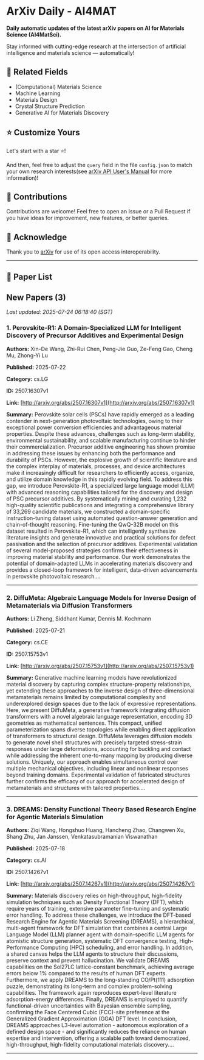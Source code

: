 # ArXiv Daily - AI4MAT

**Daily automatic updates of the latest arXiv papers on AI for Materials Science (AI4MatSci).** 

Stay informed with cutting-edge research at the intersection of artificial intelligence and materials science — automatically!

## :bookmark: Related Fields

- (Computational) Materials Science
- Machine Learning
- Materials Design
- Crystal Structure Prediction
- Generative AI for Materials Discovery

## :star: Customize Yours

Let's start with a star :star:!

And then, feel free to adjust the `query` field in the file `config.json` to match your own research interests(see [arXiv API User's Manual](https://info.arxiv.org/help/api/user-manual.html#51-details-of-query-construction) for more information)!

## :handshake: Contributions

Contributions are welcome!
 Feel free to open an Issue or a Pull Request if you have ideas for improvement, new features, or better queries.

## :blue_heart: ​Acknowledge

Thank you to [arXiv](https://arxiv.org/) for use of its open access interoperability.

---

## :scroll: Paper List


<!-- ARXIV_PAPERS_START -->

## New Papers (3)

*Last updated: 2025-07-24 06:18:40 (SGT)*

### 1. Perovskite-R1: A Domain-Specialized LLM for Intelligent Discovery of Precursor Additives and Experimental Design

**Authors:** Xin-De Wang, Zhi-Rui Chen, Peng-Jie Guo, Ze-Feng Gao, Cheng Mu, Zhong-Yi Lu

**Published:** 2025-07-22

**Category:** cs.LG

**ID:** 2507.16307v1

**Link:** [http://arxiv.org/abs/2507.16307v1](http://arxiv.org/abs/2507.16307v1)

**Summary:** Perovskite solar cells (PSCs) have rapidly emerged as a leading contender in
next-generation photovoltaic technologies, owing to their exceptional power
conversion efficiencies and advantageous material properties. Despite these
advances, challenges such as long-term stability, environmental sustainability,
and scalable manufacturing continue to hinder their commercialization.
Precursor additive engineering has shown promise in addressing these issues by
enhancing both the performance and durability of PSCs. However, the explosive
growth of scientific literature and the complex interplay of materials,
processes, and device architectures make it increasingly difficult for
researchers to efficiently access, organize, and utilize domain knowledge in
this rapidly evolving field. To address this gap, we introduce Perovskite-R1, a
specialized large language model (LLM) with advanced reasoning capabilities
tailored for the discovery and design of PSC precursor additives. By
systematically mining and curating 1,232 high-quality scientific publications
and integrating a comprehensive library of 33,269 candidate materials, we
constructed a domain-specific instruction-tuning dataset using automated
question-answer generation and chain-of-thought reasoning. Fine-tuning the
QwQ-32B model on this dataset resulted in Perovskite-R1, which can
intelligently synthesize literature insights and generate innovative and
practical solutions for defect passivation and the selection of precursor
additives. Experimental validation of several model-proposed strategies
confirms their effectiveness in improving material stability and performance.
Our work demonstrates the potential of domain-adapted LLMs in accelerating
materials discovery and provides a closed-loop framework for intelligent,
data-driven advancements in perovskite photovoltaic research....

---

### 2. DiffuMeta: Algebraic Language Models for Inverse Design of Metamaterials via Diffusion Transformers

**Authors:** Li Zheng, Siddhant Kumar, Dennis M. Kochmann

**Published:** 2025-07-21

**Category:** cs.CE

**ID:** 2507.15753v1

**Link:** [http://arxiv.org/abs/2507.15753v1](http://arxiv.org/abs/2507.15753v1)

**Summary:** Generative machine learning models have revolutionized material discovery by
capturing complex structure-property relationships, yet extending these
approaches to the inverse design of three-dimensional metamaterials remains
limited by computational complexity and underexplored design spaces due to the
lack of expressive representations. Here, we present DiffuMeta, a generative
framework integrating diffusion transformers with a novel algebraic language
representation, encoding 3D geometries as mathematical sentences. This compact,
unified parameterization spans diverse topologies while enabling direct
application of transformers to structural design. DiffuMeta leverages diffusion
models to generate novel shell structures with precisely targeted stress-strain
responses under large deformations, accounting for buckling and contact while
addressing the inherent one-to-many mapping by producing diverse solutions.
Uniquely, our approach enables simultaneous control over multiple mechanical
objectives, including linear and nonlinear responses beyond training domains.
Experimental validation of fabricated structures further confirms the efficacy
of our approach for accelerated design of metamaterials and structures with
tailored properties....

---

### 3. DREAMS: Density Functional Theory Based Research Engine for Agentic Materials Simulation

**Authors:** Ziqi Wang, Hongshuo Huang, Hancheng Zhao, Changwen Xu, Shang Zhu, Jan Janssen, Venkatasubramanian Viswanathan

**Published:** 2025-07-18

**Category:** cs.AI

**ID:** 2507.14267v1

**Link:** [http://arxiv.org/abs/2507.14267v1](http://arxiv.org/abs/2507.14267v1)

**Summary:** Materials discovery relies on high-throughput, high-fidelity simulation
techniques such as Density Functional Theory (DFT), which require years of
training, extensive parameter fine-tuning and systematic error handling. To
address these challenges, we introduce the DFT-based Research Engine for
Agentic Materials Screening (DREAMS), a hierarchical, multi-agent framework for
DFT simulation that combines a central Large Language Model (LLM) planner agent
with domain-specific LLM agents for atomistic structure generation, systematic
DFT convergence testing, High-Performance Computing (HPC) scheduling, and error
handling. In addition, a shared canvas helps the LLM agents to structure their
discussions, preserve context and prevent hallucination. We validate DREAMS
capabilities on the Sol27LC lattice-constant benchmark, achieving average
errors below 1\% compared to the results of human DFT experts. Furthermore, we
apply DREAMS to the long-standing CO/Pt(111) adsorption puzzle, demonstrating
its long-term and complex problem-solving capabilities. The framework again
reproduces expert-level literature adsorption-energy differences. Finally,
DREAMS is employed to quantify functional-driven uncertainties with Bayesian
ensemble sampling, confirming the Face Centered Cubic (FCC)-site preference at
the Generalized Gradient Approximation (GGA) DFT level. In conclusion, DREAMS
approaches L3-level automation - autonomous exploration of a defined design
space - and significantly reduces the reliance on human expertise and
intervention, offering a scalable path toward democratized, high-throughput,
high-fidelity computational materials discovery....

---


<!-- ARXIV_PAPERS_END -->